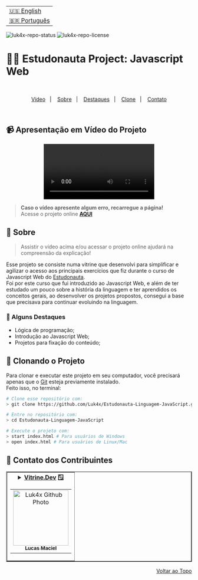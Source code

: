 <table align="right">
  <tr>
    <td>
      <a href="readme-en.md">🇺🇸 English</a>
    </td>
  </tr>
  <tr>
    <td>
      <a href="README.md">🇧🇷 Português</a>
    </td>
  </tr>
</table>

![luk4x-repo-status](https://img.shields.io/badge/Status-Finished-lightgrey?style=for-the-badge&logo=headspace&logoColor=green&color=lightgrey)
![luk4x-repo-license](https://img.shields.io/github/license/Luk4x/Estudonauta-Linguagem-JavaScript?style=for-the-badge&logo=unlicense&logoColor=lightgrey)
# 👨‍🚀 Estudonauta Project: Javascript Web

<br>
<p align="center">
  <a href="#-apresentação-em-vídeo-do-projeto">Vídeo</a>&nbsp;&nbsp;&nbsp;|&nbsp;&nbsp;&nbsp;
  <a href="#-sobre">Sobre</a>&nbsp;&nbsp;&nbsp;|&nbsp;&nbsp;&nbsp;
  <a href="#-alguns-destaques">Destaques</a>&nbsp;&nbsp;&nbsp;|&nbsp;&nbsp;&nbsp;
  <a href="#-clonando-o-projeto">Clone</a>&nbsp;&nbsp;&nbsp;|&nbsp;&nbsp;&nbsp;
  <a href="#-contato-dos-contribuintes">Contato</a>
</p>
<br>

## 📹 Apresentação em Vídeo do Projeto
<div align="center">
  <video src="https://user-images.githubusercontent.com/86276393/202055166-14fc409f-da98-44d6-a972-ff19d08d92da.mp4" />
</div>

> **Caso o vídeo apresente algum erro, recarregue a página!**<br>
> Acesse o projeto online **[AQUI](https://luk4x.github.io/Estudonauta-Linguagem-JavaScript/)**

## 📝 Sobre

> Assistir o vídeo acima e/ou acessar o projeto online ajudará na compreensão da explicação!

Esse projeto se consiste numa vitrine que desenvolvi para simplificar e agilizar o acesso aos principais exercícios que fiz durante o curso de Javascript Web do [Estudonauta](https://estudonauta.com).<br>
Foi por este curso que fui introduzido ao Javascript Web, e além de ter estudado um pouco sobre a história da linguagem e ter aprendidos os conceitos gerais, ao desenvolver os projetos propostos, consegui a base que precisava para continuar evoluindo na linguagem.

### 📌 Alguns Destaques

- Lógica de programação;
- Introdução ao Javascript Web;
- Projetos para fixação do conteúdo;

## 📖 Clonando o Projeto

Para clonar e executar este projeto em seu computador, você precisará apenas que o [Git](https://git-scm.com/) esteja previamente instalado.<br>
Feito isso, no terminal:

```bash
# Clone esse repositório com:
> git clone https://github.com/Luk4x/Estudonauta-Linguagem-JavaScript.git

# Entre no repositório com:
> cd Estudonauta-Linguagem-JavaScript

# Execute o projeto com:
> start index.html # Para usuários de Windows
> open index.html # Para usuários de Linux/Mac
```

## 🤝 Contato dos Contribuintes

<table border="2">
  <tr>
    <td align="center">
      <details>
        <summary>
          <b><a href="https://cursos.alura.com.br/vitrinedev/lucasmacielf">Vitrine.Dev</a> 🪟</b>
          <table>
            <tr>
              <td align="center">
                <a href="https://github.com/Luk4x">
                  <img src="https://avatars.githubusercontent.com/Luk4x" width="150px;" alt="Luk4x Github Photo"/>
                </a>
                <br>
                <a href="https://www.linkedin.com/in/lucasmacielf/">
                  <sub>
                    <b>Lucas Maciel</b>
                  </sub>
                </a>
              </td>
            </tr>
          </table>
        </summary>

| :placard: Vitrine.Dev | Lucas Maciel |
| -------------  | --- |
| :sparkles: Nome        | **👨‍🚀 Estudonauta: Javascript Web**
| :label: Tecnologias | javascript, css, html
| :camera: Img         | ![](https://user-images.githubusercontent.com/86276393/202922683-83f77d13-4ac3-48e6-ba6e-8b73130b0bba.png#vitrinedev)

</details>
</td>
</tr>
</table>

<p align="right">
  <a href="#-estudonauta-project-javascript-web">Voltar ao Topo</a>
</p>
